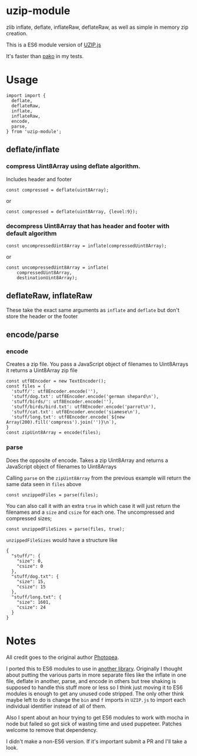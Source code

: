 
# uzip-module

zlib inflate, deflate, inflateRaw, deflateRaw, as well
as simple in memory zip creation.

This is a ES6 module version of [UZIP.js](https://github.com/photopea/UZIP.js)

It's faster than [pako](https://github.com/nodeca/pako) in my tests.

# Usage

```
import import {
  deflate,
  deflateRaw,
  inflate,
  inflateRaw,
  encode,
  parse,
} from 'uzip-module';
```

## deflate/inflate

### compress Uint8Array using deflate algorithm. 

Includes header and footer

```
const compressed = deflate(uint8Array);
```

or

```
const compressed = deflate(uint8Array, {level:9});
```

### decompress Uint8Array that has header and footer with default algorithm

```
const uncompressedUint8Array = inflate(compressedUint8Array);
```

or

```
const uncompressedUint8Array = inflate(
    compressedUint8Array,
    destinationUint8Array);
```

## deflateRaw, inflateRaw

These take the exact same arguments as `inflate` and `deflate`
but don't store the header or the footer

## encode/parse

### encode

Creates a zip file. You pass a JavaScript object of filenames
to Uint8Arrays it returns a Uint8Array zip file

```
const utf8Encoder = new TextEncoder();
const files = {
  'stuff/': utf8Encoder.encode(''),
  'stuff/dog.txt': utf8Encoder.encode('german shepard\n'),
  'stuff/birds/': utf8Encoder.encode(''),
  'stuff/birds/bird.txt': utf8Encoder.encode('parrot\n'),
  'stuff/cat.txt': utf8Encoder.encode('siamese\n'),
  'stuff/long.txt': utf8Encoder.encode(`${new Array(200).fill('compress').join('')}\n`),
}
const zipUint8Array = encode(files);
```

### parse

Does the opposite of encode. Takes a zip Uint8Array
and returns a JavaScript object of filenames to Uint8Arrays

Calling `parse` on the `zipUint8Array` from the previous
example will return the same data seen in `files` above

```
const unzippedFiles = parse(files);
```

You can also call it with an extra `true` in which case it will
just return the filenames and a `size` and `csize` for each one.
The uncompressed and compressed sizes;

```
const unzippedFileSizes = parse(files, true);
```

`unzippedFileSizes` would have a structure like

```
{
  "stuff/": {
    "size": 0,
    "csize": 0
  },
  "stuff/dog.txt": {
    "size": 15,
    "csize": 15
  },
  "stuff/long.txt": {
    "size": 1601,
    "csize": 24
  }
}
```

# Notes

All credit goes to the original author [Photopea](https://github.com/photopea/UZIP.js).

I ported this to ES6 modules to use in [another library](https://github.com/greggman/unzipit).
Originally I thought about putting the various parts in more separate files
like the inflate in one file, deflate in another, parse, and encode in others
but tree shaking is supposed to handle this stuff more or less
so I think just moving it to ES6 modules is enough to get any
unused code stripped. The only other think maybe left to do
is change the `bin` and `f` imports in `UZIP.js` to import each
individual identifier instead of all of them.

Also I spent about an hour trying to get ES6 modules to work with mocha in node
but failed so got sick of wasting time and used puppeteer. Patches welcome
to remove that dependency.

I didn't make a non-ES6 version. If it's important submit a PR and I'll
take a look. 
